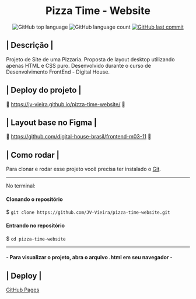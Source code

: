 <h1 align="center"> Pizza Time - Website </h1>

<p align="center">
  <img alt="GitHub top language" src="https://img.shields.io/github/languages/top/JV-Vieira/pizza-time-website.svg?color=0489B1">

  <img alt="GitHub language count" src="https://img.shields.io/github/languages/count/JV-Vieira/pizza-time-website.svg?color=0489B1">
  
  <a href="https://github.com/JV-Vieira/pizza-time-website/commits/main">
    <img alt="GitHub last commit" src="https://img.shields.io/github/last-commit/JV-Vieira/pizza-time-website.svg?color=0489B1">
  </a>
</p>




## | Descrição |

Projeto de Site de uma Pizzaria.
Proposta de layout desktop utilizando apenas HTML e CSS puro. 
Desenvolvido durante o curso de Desenvolvimento FrontEnd - Digital House.

## | Deploy do projeto |

🔗 https://jv-vieira.github.io/pizza-time-website/ 🔗

## | Layout base no Figma |

🔗 https://github.com/digital-house-brasil/frontend-m03-11 🔗

## | Como rodar |

Para clonar e rodar esse projeto você precisa ter instalado o [Git](https://git-scm.com/). 

<hr>

No terminal:

#### Clonando o repositório
$ `git clone https://github.com/JV-Vieira/pizza-time-website.git`

#### Entrando no repositório
$ `cd pizza-time-website`

<hr>

#### - Para visualizar o projeto, abra o arquivo .html em seu navegador -

## | Deploy |

[GitHub Pages](https://pages.github.com/)